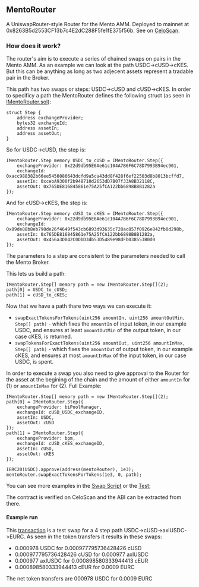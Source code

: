 ## MentoRouter

A UniswapRouter-style Router for the Mento AMM.
Deployed to mainnet at 0x8263B5d2553CF13b7c4E2dC288F5fe1fE375f56b. See on [CeloScan](https://celoscan.io/address/0x8263b5d2553cf13b7c4e2dc288f5fe1fe375f56b).

### How does it work?

The router's aim is to execute a series of chained swaps on pairs in the Mento AMM.
As an example we can look at the path USDC->cUSD->cKES. But this can be anything as long as two adjecent assets represent a tradable pair in the Broker.

This path has two swaps or steps: USDC->cUSD and cUSD->cKES.
In order to specificy a path the MentoRouter defines the following struct (as seen in [IMentoRouter.sol](./src/IMentoRouter.sol)):

```solidity
struct Step {
    address exchangeProvider;
    bytes32 exchangeId;
    address assetIn;
    address assetOut;
}
```

So for USDC->cUSD, the step is:

```solidity
IMentoRouter.Step memory USDC_to_cUSD = IMentoRouter.Step({
    exchangeProvider: 0x22d9db95E6Ae61c104A7B6F6C78D7993B94ec901,
    exchangeId: 0xacc988382b66ee5456086643dcfd9a5ca43dd8f428f6ef22503d8b8013bcffd7,
    assetIn: 0xcebA9300f2b948710d2653dD7B07f33A8B32118C,
    assetOut: 0x765DE816845861e75A25fCA122bb6898B8B1282a
});
```

And for cUSD->cKES, the step is:

```solidity
IMentoRouter.Step memory cUSD_to_cKES = IMentoRouter.Step({
    exchangeProvider: 0x22d9db95E6Ae61c104A7B6F6C78D7993B94ec901,
    exchangeId: 0x89de88b8eb790de26f4649f543cb6893d93635c728ac857f0926e842fb0d298b,
    assetIn: 0x765DE816845861e75A25fCA122bb6898B8B1282a,
    assetOut: 0x456a3D042C0DbD3db53D5489e98dFb038553B0d0
});
```

The parameters to a step are consistent to the parameters needed to call the Mento Broker.

This lets us build a path:

```solidity
IMentoRouter.Step[] memory path = new IMentoRouter.Step[](2);
path[0] = USDC_to_cUSD;
path[1] = cUSD_to_cKES;
```

Now that we have a path thare two ways we can execute it:

- `swapExactTokensForTokens(uint256 amountIn, uint256 amountOutMin, Step[] path)` - which fixes the `amountIn` of input token, in our example USDC, and ensures at least `amountOutMin` of the output token, in our case cKES, is returned.
- `swapTokensForExactTokens(uint256 amountOut, uint256 amountInMax, Step[] path)` - which fixes the `amountOut` of output token, in our example cKES, and ensures at most `amountInMax` of the input token, in our case USDC, is spent.

In order to execute a swap you also need to give approval to the Router for the asset at the begining of the chain and the amount of either `amountIn` for (1) or `amountInMax` for (2).
Full Example:

```solidity
IMentoRouter.Step[] memory path = new IMentoRouter.Step[](2);
path[0] = IMentoRouter.Step({
    exchangeProvider: biPoolManager,
    exchangeId: cUSD_USDC_exchangeID,
    assetIn: USDC,
    assetOut: cUSD
});
path[1] = IMentoRouter.Step({
    exchangeProvider: bpm,
    exchangeId: cUSD_cKES_exchangeID,
    assetIn: cUSD,
    assetOut: cKES
});

IERC20(USDC).approve(address(mentoRouter), 1e3);
mentoRouter.swapExactTokensForTokens(1e3, 0, path);
```

You can see more examples in the [Swap Script](./script/Swap.s.sol) or the [Test](./test/MentoRouter.t.sol);

The contract is verified on CeloScan and the ABI can be extracted from there.

#### Example run

This [transaction](https://celoscan.io/tx/0xe683c1e493d28714b31250f9b3ccc4cd2774ae6d9d4e267326addd41d0336533) is a test swap for a 4 step path USDC->cUSD->axlUSDC->EURC.
As seen in the token transfers it results in these swaps:

- 0.000978 USDC for 0.000977795736428426 cUSD
- 0.000977795736428426 cUSD for 0.000977 axlUSDC
- 0.000977 axlUSDC for 0.000898580333944413 cEUR
- 0.000898580333944413 cEUR for 0.0009 EURC

The net token transfers are 000978 USDC for 0.0009 EURC
